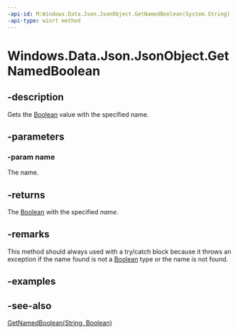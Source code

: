 ```yaml
---
-api-id: M:Windows.Data.Json.JsonObject.GetNamedBoolean(System.String)
-api-type: winrt method
---
```


<!-- Method syntax
public bool GetNamedBoolean(System.String name)
-->

# Windows.Data.Json.JsonObject.GetNamedBoolean

## -description
Gets the [Boolean](https://msdn.microsoft.com/library/system.boolean.aspx) value with the specified name.

## -parameters
### -param name
The name.

## -returns
The [Boolean](https://msdn.microsoft.com/library/system.boolean.aspx) with the specified *name*.

## -remarks
This method should always used with a try/catch block because it throws an exception if the name found is not a [Boolean](https://msdn.microsoft.com/library/system.boolean.aspx) type or the name is not found.

## -examples

## -see-also
[GetNamedBoolean(String, Boolean)](jsonobject_getnamedboolean_1472935654.md)